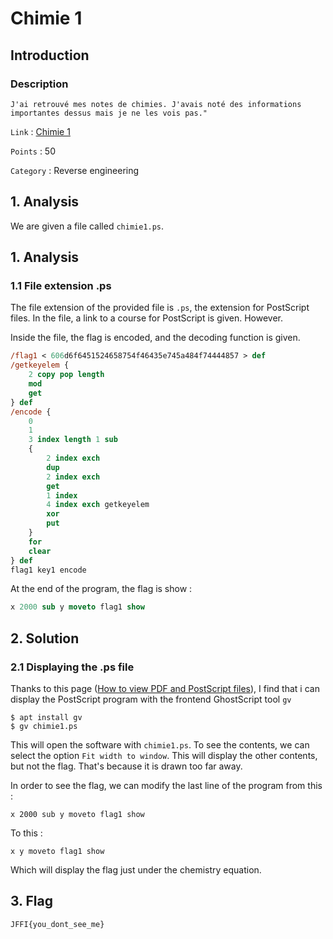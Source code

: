 # Chimie 1

## Introduction

### Description
```
J'ai retrouvé mes notes de chimies. J'avais noté des informations importantes dessus mais je ne les vois pas."
```

`Link` : [Chimie 1](https://ctf.hackin.ca/challenges#Chimie%201-163)

`Points` : 50

`Category` : Reverse engineering

## 1. Analysis

We are given a file called `chimie1.ps`. 

## 1. Analysis

### 1.1 File extension .ps

The file extension of the provided file is `.ps`, the extension for PostScript files.
In the file, a link to a course for PostScript is given. However.

Inside the file, the flag is encoded, and the decoding function is given.

```ps
/flag1 < 606d6f6451524658754f46435e745a484f74444857 > def
/getkeyelem {
    2 copy pop length
    mod
    get
} def
/encode {
    0 
    1 
    3 index length 1 sub 
    {
        2 index exch
        dup
        2 index exch
        get
        1 index
        4 index exch getkeyelem
        xor
        put
    }
    for
    clear
} def
flag1 key1 encode
```

At the end of the program, the flag is show :

```ps
x 2000 sub y moveto flag1 show
```


## 2. Solution

### 2.1 Displaying the .ps file

Thanks to this page ([How to view PDF and PostScript files](https://haroldpboas.gitlab.io/courses/math696/pdf-ps-how-to-view.html)), 
I find that i can display the PostScript program with the frontend GhostScript tool `gv` 

```
$ apt install gv
$ gv chimie1.ps
```

This will open the software with `chimie1.ps`. To see the contents, we can select the option `Fit width to window`.
This will display the other contents, but not the flag. That's because it is drawn too far away.

In order to see the flag, we can modify the last line of the program from this :

```
x 2000 sub y moveto flag1 show
```

To this :

```
x y moveto flag1 show
```

Which will display the flag just under the chemistry equation.

## 3. Flag

```
JFFI{you_dont_see_me}
```



